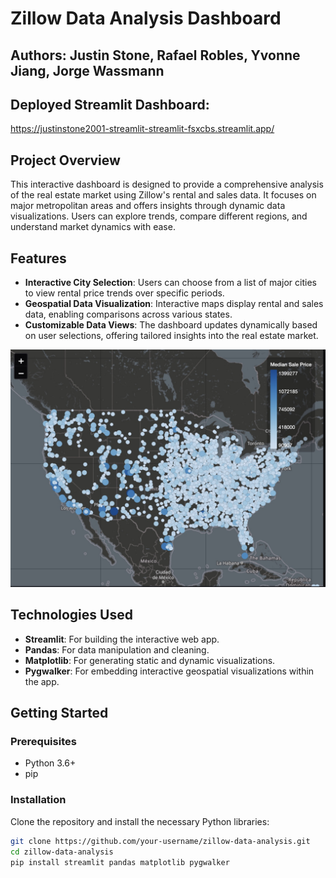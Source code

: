 # Zillow Data Analysis Dashboard

## Authors: Justin Stone, Rafael Robles, Yvonne Jiang, Jorge Wassmann

## Deployed Streamlit Dashboard:
https://justinstone2001-streamlit-streamlit-fsxcbs.streamlit.app/

## Project Overview

This interactive dashboard is designed to provide a comprehensive analysis of the real estate market using Zillow's rental and sales data. It focuses on major metropolitan areas and offers insights through dynamic data visualizations. Users can explore trends, compare different regions, and understand market dynamics with ease.

## Features

- **Interactive City Selection**: Users can choose from a list of major cities to view rental price trends over specific periods.
- **Geospatial Data Visualization**: Interactive maps display rental and sales data, enabling comparisons across various states.
- **Customizable Data Views**: The dashboard updates dynamically based on user selections, offering tailored insights into the real estate market.

![Dashboard](Pictures/dashboard.jpeg)

## Technologies Used

- **Streamlit**: For building the interactive web app.
- **Pandas**: For data manipulation and cleaning.
- **Matplotlib**: For generating static and dynamic visualizations.
- **Pygwalker**: For embedding interactive geospatial visualizations within the app.

## Getting Started

### Prerequisites

- Python 3.6+
- pip

### Installation

Clone the repository and install the necessary Python libraries:

```bash
git clone https://github.com/your-username/zillow-data-analysis.git
cd zillow-data-analysis
pip install streamlit pandas matplotlib pygwalker



